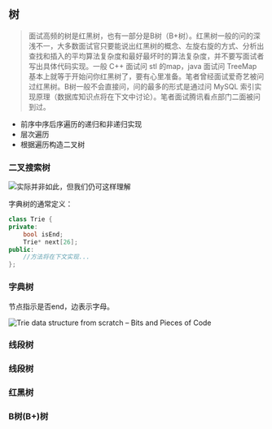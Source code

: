 ## 树

> 面试高频的树是红黑树，也有一部分是B树（B+树）。红黑树一般的问的深浅不一，大多数面试官只要能说出红黑树的概念、左旋右旋的方式、分析出查找和插入的平均算法复杂度和最好最坏时的算法复杂度，并不要写面试者写出具体代码实现。一般 C++ 面试问 stl 的map，java 面试问 TreeMap 基本上就等于开始问你红黑树了，要有心里准备。笔者曾经面试爱奇艺被问过红黑树。B树一般不会直接问，问的最多的形式是通过问 MySQL 索引实现原理（数据库知识点将在下文中讨论）。笔者面试腾讯看点部门二面被问到过。
>

- 前序中序后序遍历的递归和非递归实现
- 层次遍历
- 根据遍历构造二叉树

### 二叉搜索树

![实际并非如此，但我们仍可这样理解](https://pic.leetcode-cn.com/3a0be6938b0a5945695fcddd29c74aacc7ac30f040f5078feefab65339176058-file_1575215106942)

字典树的通常定义：

```cpp
class Trie {
private:
    bool isEnd;
    Trie* next[26];
public:
    //方法将在下文实现...
};
```

### 字典树

节点指示是否end，边表示字母。

![Trie data structure from scratch – Bits and Pieces of Code](https://simpledevcode.files.wordpress.com/2018/12/trie02.gif)

### 线段树

### 线段树

### 红黑树

### B树(B+)树